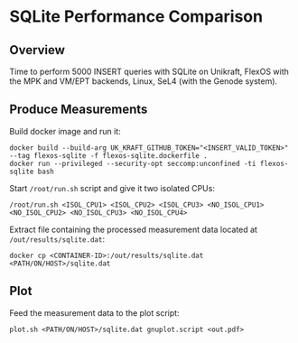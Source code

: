 # SQLite Performance Comparison

## Overview

Time to perform 5000 INSERT queries with SQLite on Unikraft, 
FlexOS with the MPK and VM/EPT backends, Linux, SeL4 (with the Genode system). 

## Produce Measurements
Build docker image and run it:
```
docker build --build-arg UK_KRAFT_GITHUB_TOKEN="<INSERT_VALID_TOKEN>" --tag flexos-sqlite -f flexos-sqlite.dockerfile .
docker run --privileged --security-opt seccomp:unconfined -ti flexos-sqlite bash
```

Start `/root/run.sh` script and give it two isolated CPUs:
```
/root/run.sh <ISOL_CPU1> <ISOL_CPU2> <ISOL_CPU3> <NO_ISOL_CPU1> <NO_ISOL_CPU2> <NO_ISOL_CPU3> <NO_ISOL_CPU4>
```

Extract file containing the processed measurement data located at `/out/results/sqlite.dat`:
```
docker cp <CONTAINER-ID>:/out/results/sqlite.dat <PATH/ON/HOST>/sqlite.dat
```

## Plot
Feed the measurement data to the plot script:
```
plot.sh <PATH/ON/HOST>/sqlite.dat gnuplot.script <out.pdf>
```
